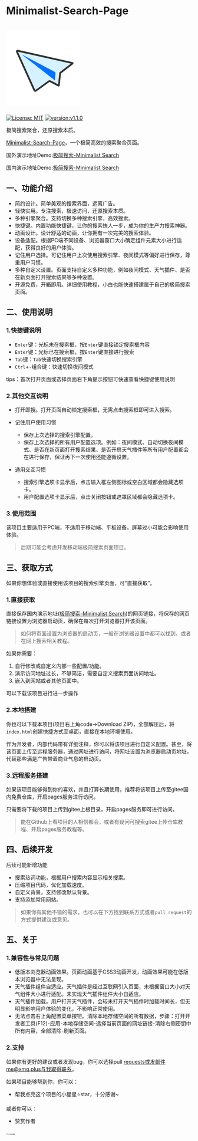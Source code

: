 # Minimalist-Search-Page

# ![Minimalist-Search-Page](/images/favicon.png)

[![License: MIT](https://img.shields.io/badge/License-MIT-yellow.svg?style=flat-square)](https://github.com/Sumsung524/Minimalist-Search-Page/blob/master/LICENSE) [![version:v1.1.0](https://img.shields.io/badge/version-v1.1.0-green.svg?style=flat-square)](https://github.com/Sumsung524/Minimalist-Search-Page/releases)

极简搜索聚合，还原搜索本质。

[Minimalist-Search-Page](https://github.com/Sumsung524/Minimalist-Search-Page)，一个极简高效的搜索聚合页面。

国外演示地址Demo:[极简搜索-Minimalist Search](https://sumsung524.github.io/Minimalist-Search-Page/index.html)

国内演示地址Demo:[极简搜索-Minimalist Search](https://sumsu_1.gitee.io/minimalist-search-page/)



## 一、功能介绍

- 简约设计。简单美观的搜索界面，远离广告。
- 轻快实用。专注搜索，极速访问，还原搜索本质。
- 多种引擎聚合。支持切换多种搜索引擎，高效搜索。
- 快捷键。内置功能快捷键，让你的搜索快人一步，成为你的生产力搜索神器。
- 动画设计。设计舒适的动画，让你拥有一次完美的搜索体验。
- 设备适配。根据PC端不同设备、浏览器窗口大小确定组件元素大小进行适配，获得良好的用户体验。
- 记住用户选择。可记住用户上次使用搜索引擎、夜间模式等偏好进行保存，尊重用户习惯。
- 多种自定义设置。页面支持自定义多种功能，例如夜间模式、天气插件、是否在新页面打开搜索结果等多种设置。
- 开源免费，开箱即用。详细使用教程，小白也能快速搭建属于自己的极简搜索页面。



## 二、使用说明

### 1.快捷键说明

- `Enter`键：光标未在搜索框，按`Enter`键直接锁定搜索框内容
- `Enter`键：光标已在搜索框，按`Enter`键直接进行搜索
- `Tab`键：`Tab`快速切换搜索引擎
- `Ctrl`+`~`组合键：快速切换夜间模式

tips：首次打开页面或选择页面右下角提示按钮可快速查看快捷键使用说明



### 2.其他交互说明

- 打开即搜。打开页面自动锁定搜索框，无需点击搜索框即可进入搜索。
- 记住用户使用习惯
  - 保存上次选择的搜索引擎配置。
  - 保存上次选择的所有用户配置选项。例如：夜间模式、自动切换夜间模式、是否在新页面打开搜索结果、是否开启天气插件等所有用户配置都会在进行保存，保证再下一次使用还能遵循设置。

- 通用交互习惯
  - 搜索引擎选项卡显示后，点击输入框左侧图标或空白区域都会隐藏选项卡。
  - 用户配置选项卡显示后，点击关闭按钮或遮罩区域都会隐藏选项卡。




### 3.使用范围

该项目主要适用于PC端，不适用于移动端、平板设备。屏幕过小可能会影响使用体验。

> 后期可能会考虑开发移动端极简搜索页面项目。



## 三、获取方式

如果你想体验或直接使用该项目的搜索引擎页面，可“直接获取”。



### 1.直接获取

直接保存国内演示地址([极简搜索-Minimalist Search](https://sumsung524.github.io/Minimalist-Search-Page/index.html))的网页链接，将保存的网页链接设置为浏览器启动页，确保在每次打开浏览器打开该页面。

> 如何将页面设置为浏览器的启动页，一般在浏览器设置中都可以找到，或者在网上搜索相关教程。

如果你需要：

1. 自行修改或自定义内部一些配置/功能。
2. 演示访问地址过长，不够简洁，需要自定义搜索页面访问地址。
3. 嵌入到网站或者其他页面中。

可以下载该项目进行进一步操作



### 2.本地搭建

你也可以下载本项目(项目右上角code→Download ZIP)，全部解压后，将`index.html`创建快捷方式至桌面，直接在本地环境使用。

作为开发者，内部代码带有详细注释，你可以将该项目进行自定义配置。甚至，将该页面上传至远程服务器，通过网址进行访问，将网址设置为浏览器启动页地址，代替那些满是广告带着商业气息的启动页。



### 3.远程服务搭建

如果该项目能够得到你的喜欢，并且打算长期使用，推荐将该项目上传至gitee国内免费仓库，开启pages服务进行访问。

只需要将下载的项目上传到gitee上根目录，开启pages服务即可进行访问。

> 能在Github上看项目的人相信都会，或者有疑问可搜索gitee上传仓库教程、开启pages服务教程等。



## 四、后续开发

后续可能新增功能

- 搜索热词功能，根据用户搜索内容显示相关搜索。
- 压缩项目代码，优化加载速度。
- 自定义背景，支持修改默认背景。
- 支持添加常用网站。

> 如果你有其他不错的需求，也可以在下方找到联系方式或者`pull request`的方式提供建议或意见。



## 五、关于

### 1.兼容性与常见问题

- 低版本浏览器动画效果。页面动画基于CSS3动画开发，动画效果可能在低版本浏览器中无法呈现。
- 天气插件组件自适应。天气插件是经过互联网引入页面，未根据窗口大小对天气组件大小进行适配。未实现天气插件组件大小自适应。
- 天气插件加载。用户打开天气插件，会较未打开天气插件时加载时间长，但无明显影响用户体验的变化，不影响正常使用。
- 无法点击右上角配置菜单按钮。清除本地存储空间的所有数据，步骤：打开开发者工具(F12)-应用-本地存储空间-选择当前页面的网址链接-清除右侧密钥中所有内容，全部清除-刷新页面。



### 2.支持

如果你有更好的建议或者发现bug，你可以选择pull requests或发邮件me@xmq.plus与我取得联系。

如果项目能够帮到你，你可以：

- 帮我点亮这个项目的小星星⭐star，十分感谢~

或者你可以：

- 赞赏作者

<img src="https://xmq.plus/medias/reward/alipay.jpg" alt="支付宝" style="zoom:22%;" /><img src="https://xmq.plus/medias/reward/wechat.png" alt="微信" style="zoom:26%;" />